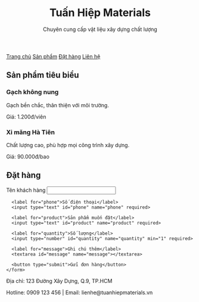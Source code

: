
</head>
<body>
  <header>
    <h1>Tuấn Hiệp Materials</h1>
    <p>Chuyên cung cấp vật liệu xây dựng chất lượng</p>
  </header>

  <nav>
    <a href="#">Trang chủ</a>
    <a href="#products">Sản phẩm</a>
    <a href="#order">Đặt hàng</a>
    <a href="#contact">Liên hệ</a>
  </nav>

  <div class="container" id="products">
    <h2>Sản phẩm tiêu biểu</h2>
    <div class="product">
      <h3>Gạch không nung</h3>
      <p>Gạch bền chắc, thân thiện với môi trường.</p>
      <p>Giá: 1.200đ/viên</p>
    </div>
    <div class="product">
      <h3>Xi măng Hà Tiên</h3>
      <p>Chất lượng cao, phù hợp mọi công trình xây dựng.</p>
      <p>Giá: 90.000đ/bao</p>
    </div>
  </div>

  <div class="container" id="order">
    <h2>Đặt hàng</h2>
    <form action="https://formspree.io/f/your-email-id" method="POST">
      <label for="name">Tên khách hàng</label>
      <input type="text" id="name" name="name" required>

      <label for="phone">Số điện thoại</label>
      <input type="text" id="phone" name="phone" required>

      <label for="product">Sản phẩm muốn đặt</label>
      <input type="text" id="product" name="product" required>

      <label for="quantity">Số lượng</label>
      <input type="number" id="quantity" name="quantity" min="1" required>

      <label for="message">Ghi chú thêm</label>
      <textarea id="message" name="message"></textarea>

      <button type="submit">Gửi đơn hàng</button>
    </form>
  </div>

  <footer id="contact">
    <p>Địa chỉ: 123 Đường Xây Dựng, Q.9, TP.HCM</p>
    <p>Hotline: 0909 123 456 | Email: lienhe@tuanhiepmaterials.vn</p>
  </footer>
</body>
</html>
